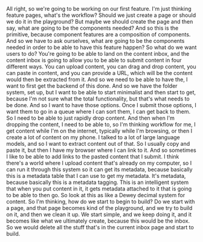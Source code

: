 All right, so we're going to be working on our first feature. I'm just thinking feature pages, what's the workflow? Should we just create a page or should we do it in the playground? But maybe we should create the page and then say, what are going to be the components needed? And so this is the primitive, because component features are a composition of components. And so we have to ask ourselves, what are going to be the components needed in order to be able to have this feature happen? So what do we want users to do? You're going to be able to land on the content inbox, and the content inbox is going to allow you to be able to submit content in four different ways. You can upload content, you can drag and drop content, you can paste in content, and you can provide a URL, which will be the content would then be extracted from it. And so we need to be able to have the, I want to first get the backend of this done. And so we have the folder system, set up, but I want to be able to start minimalist and then start to get, because I'm not sure what the total functionality, but that's what needs to be done. And so I want to have those options. Once I submit those options, I want them to go in a queue where I can sort them, I can get back to them. So I need to be able to just rapidly drop content. And then when I'm dropping the content, I need to be able to, so I'm thinking workflow for me, I get content while I'm on the internet, typically while I'm browsing, or then I create a lot of content on my phone. I talked to a lot of large language models, and so I want to extract content out of that. So I usually copy and paste it, but then I have my browser where I can link to it. And so sometimes I like to be able to add links to the pasted content that I submit. I think there's a world where I upload content that's already on my computer, so I can run it through this system so it can get its metadata, because basically this is a metadata table that I can use to get my metadata. It's metadata, because basically this is a metadata tagging. This is an intelligent system that when you put content in it, it gets metadata attached to it that is going to be able to then go. So look at this as like a Dewey decimal system for content. So I'm thinking, how do we start to begin to build? Do we start with a page, and that page becomes kind of the playground, and we try to build on it, and then we clean it up. We start simple, and we keep doing it, and it becomes like what we ultimately create, because this would be the inbox. So we would delete all the stuff that's in the current inbox page and start to build.
